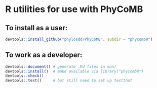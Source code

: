# R utilities for use with PhyCoMB

## To install as a user:

```R
devtools::install_github("phylosdd/PhyCoMB", subdir = "phycombR")
```

## To work as a developer:

```R
devtools::document() # generate .Rd files in man/
devtools::install()  # make available via library("phycombR")
devtools::check()
devtools::test()     # but still need to set up testthat
```
